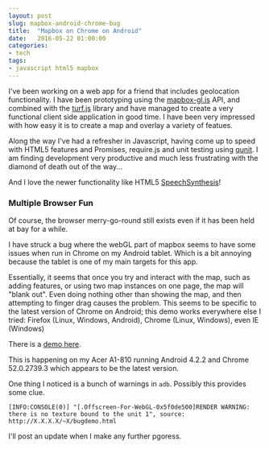 ```yaml
---
layout: post
slug: mapbox-android-chrome-bug
title:  "Mapbox on Chrome on Android"
date:   2016-05-22 01:00:00
categories:
- tech
tags:
- javascript html5 mapbox
---
```


I've been working on a web app for a friend that includes geolocation functionality.
I have been prototyping using the [mapbox-gl.js](https://www.mapbox.com/mapbox-gl-js/api) API, and combined with the [turf.js](http://turfjs.org) library and have managed to create a very functional client side application in good time.
I have been very impressed with how easy it is to create a map and overlay a variety of featues.

Along the way I've had a refresher in Javascript, having come up to speed with HTML5 features and Promises, require.js and unit testing using [qunit](https://qunitjs.com). I am finding development very productive and much less frustrating with the diamond of death out of the way...

And I love the newer functionality like HTML5 [SpeechSynthesis](https://developer.mozilla.org/en-US/docs/Web/API/SpeechSynthesis)!

### Multiple Browser Fun

Of course, the browser merry-go-round still exists even if it has been held at bay for a while.

I have struck a bug where the webGL part of mapbox seems to have some issues when run in Chrome on my Android tablet. Which is a bit annoying because the tablet is one of my main targets for this app.

Essentially, it seems that once you try and interact with the map, such as adding features, or using two map instances on one page, the map will "blank out". Even doing nothing other than showing the map, and then attempting to finger drag causes the problem. This seems to be specific to the latest version of Chrome on Android; this demo works everywhere else I tried: Firefox (Linux, Windows, Android), Chrome (Linux, Windows), even IE (Windows)

There is a [demo here](https://pastcompute.github.io/html5-demos/).


This is happening on my Acer A1-810 running Android 4.2.2 and Chrome 52.0.2739.3 which appears to be the latest version.

One thing I noticed is a bunch of warnings in `adb`. Possibly this provides some clue.

```
[INFO:CONSOLE(0)] "[.Offscreen-For-WebGL-0x5f0de500]RENDER WARNING: there is no texture bound to the unit 1", source: http://X.X.X.X/~X/bugdemo.html
```

I'll post an update when I make any further pgoress.

